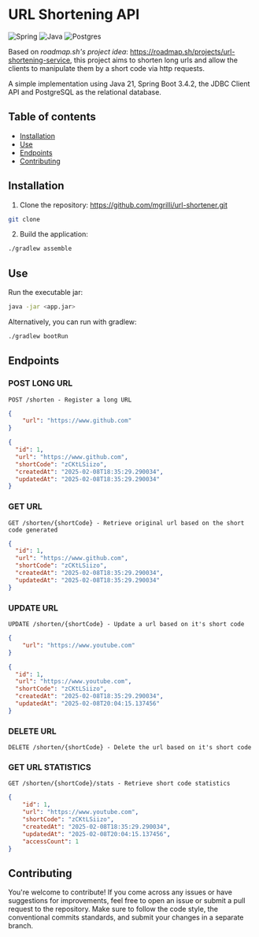 # URL Shortening API

![Spring](https://img.shields.io/badge/spring-%236DB33F.svg?style=for-the-badge&logo=spring&logoColor=white)
![Java](https://img.shields.io/badge/java-%23ED8B00.svg?style=for-the-badge&logo=openjdk&logoColor=white)
![Postgres](https://img.shields.io/badge/postgresql-4169e1?style=for-the-badge&logo=postgresql&logoColor=white)

Based on *roadmap.sh's project idea*: <https://roadmap.sh/projects/url-shortening-service>, this project aims to shorten long urls and allow the clients to manipulate them by a short code via http requests.

A simple implementation using Java 21, Spring Boot 3.4.2, the JDBC Client API and PostgreSQL as the relational database.

## Table of contents

- [Installation](#installation)
- [Use](#use)
- [Endpoints](#endpoints)
- [Contributing](#contributing)

## Installation

1. Clone the repository: https://github.com/mgrilli/url-shortener.git
````bash
git clone 
````

2. Build the application:

````bash
./gradlew assemble
````

## Use

Run the executable jar:
````bash
java -jar <app.jar>
````

Alternatively, you can run with gradlew:
````bash
./gradlew bootRun
````

## Endpoints

### POST LONG URL

````
POST /shorten - Register a long URL
````
````json
{
    "url": "https://www.github.com"
}
````
````json
{
  "id": 1,
  "url": "https://www.github.com",
  "shortCode": "zCKtLSiizo",
  "createdAt": "2025-02-08T18:35:29.290034",
  "updatedAt": "2025-02-08T18:35:29.290034"
}
````
### GET URL

````
GET /shorten/{shortCode} - Retrieve original url based on the short code generated
````
````json
{
  "id": 1,
  "url": "https://www.github.com",
  "shortCode": "zCKtLSiizo",
  "createdAt": "2025-02-08T18:35:29.290034",
  "updatedAt": "2025-02-08T18:35:29.290034"
}
````

### UPDATE URL
````
UPDATE /shorten/{shortCode} - Update a url based on it's short code
````

````json
{
    "url": "https://www.youtube.com"
}
````
````json
{
  "id": 1,
  "url": "https://www.youtube.com",
  "shortCode": "zCKtLSiizo",
  "createdAt": "2025-02-08T18:35:29.290034",
  "updatedAt": "2025-02-08T20:04:15.137456"
}
````
### DELETE URL

````
DELETE /shorten/{shortCode} - Delete the url based on it's short code
````

### GET URL STATISTICS
````
GET /shorten/{shortCode}/stats - Retrieve short code statistics
````
````json
{
    "id": 1,
    "url": "https://www.youtube.com",
    "shortCode": "zCKtLSiizo",
    "createdAt": "2025-02-08T18:35:29.290034",
    "updatedAt": "2025-02-08T20:04:15.137456",
    "accessCount": 1
}
````

## Contributing
You're welcome to contribute! If you come across any issues or have suggestions for improvements, feel free to open an issue or submit a pull request to the repository. 
Make sure to follow the code style, the conventional commits standards, and submit your changes in a separate branch.